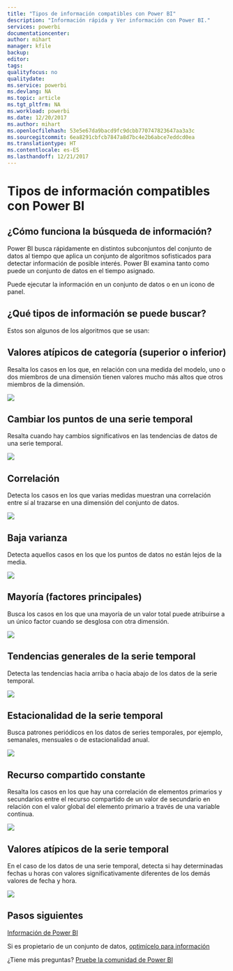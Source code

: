 ```yaml
---
title: "Tipos de información compatibles con Power BI"
description: "Información rápida y Ver información con Power BI."
services: powerbi
documentationcenter: 
author: mihart
manager: kfile
backup: 
editor: 
tags: 
qualityfocus: no
qualitydate: 
ms.service: powerbi
ms.devlang: NA
ms.topic: article
ms.tgt_pltfrm: NA
ms.workload: powerbi
ms.date: 12/20/2017
ms.author: mihart
ms.openlocfilehash: 53e5e67da9bacd9fc9dcbb770747823647aa3a3c
ms.sourcegitcommit: 6ea8291cbfcb7847a8d7bc4e2b6abce7eddcd0ea
ms.translationtype: HT
ms.contentlocale: es-ES
ms.lasthandoff: 12/21/2017
---
```

# <a name="types-of-insights-supported-by-power-bi"></a>Tipos de información compatibles con Power BI
## <a name="how-does-insights-work"></a>¿Cómo funciona la búsqueda de información?
Power BI busca rápidamente en distintos subconjuntos del conjunto de datos al tiempo que aplica un conjunto de algoritmos sofisticados para detectar información de posible interés. Power BI examina tanto como puede un conjunto de datos en el tiempo asignado.

Puede ejecutar la información en un conjunto de datos o en un icono de panel.   

## <a name="what-types-of-insights-can-we-find"></a>¿Qué tipos de información se puede buscar?
Estos son algunos de los algoritmos que se usan:

## <a name="category-outliers-topbottom"></a>Valores atípicos de categoría (superior o inferior)
Resalta los casos en los que, en relación con una medida del modelo, uno o dos miembros de una dimensión tienen valores mucho más altos que otros miembros de la dimensión.  

![](media/service-insight-types/pbi_auto_insight_types_category_outliers.png)

## <a name="change-points-in-a-time-series"></a>Cambiar los puntos de una serie temporal
Resalta cuando hay cambios significativos en las tendencias de datos de una serie temporal.

![](media/service-insight-types/pbi_auto_insight_types_changepoint.png)

## <a name="correlation"></a>Correlación
Detecta los casos en los que varias medidas muestran una correlación entre sí al trazarse en una dimensión del conjunto de datos.

![](media/service-insight-types/pbi_auto_insight_types_correlation.png)

## <a name="low-variance"></a>Baja varianza
Detecta aquellos casos en los que los puntos de datos no están lejos de la media.

![](media/service-insight-types/power-bi-low-variance.png)

## <a name="majority-major-factors"></a>Mayoría (factores principales)
Busca los casos en los que una mayoría de un valor total puede atribuirse a un único factor cuando se desglosa con otra dimensión.  

![](media/service-insight-types/pbi_auto_insight_types_majority.png)

## <a name="overall-trends-in-time-series"></a>Tendencias generales de la serie temporal
Detecta las tendencias hacia arriba o hacia abajo de los datos de la serie temporal.

![](media/service-insight-types/pbi_auto_insight_types_trend.png)

## <a name="seasonality-in-time-series"></a>Estacionalidad de la serie temporal
Busca patrones periódicos en los datos de series temporales, por ejemplo, semanales, mensuales o de estacionalidad anual.

![](media/service-insight-types/pbi_auto_insight_types_seasonality_new.png)

## <a name="steady-share"></a>Recurso compartido constante
Resalta los casos en los que hay una correlación de elementos primarios y secundarios entre el recurso compartido de un valor de secundario en relación con el valor global del elemento primario a través de una variable continua.

![](media/service-insight-types/pbi_auto_insight_types_steadyshare.png)

## <a name="time-series-outliers"></a>Valores atípicos de la serie temporal
En el caso de los datos de una serie temporal, detecta si hay determinadas fechas u horas con valores significativamente diferentes de los demás valores de fecha y hora.

![](media/service-insight-types/pbi_auto_insight_types_time_series_outliers.png)

## <a name="next-steps"></a>Pasos siguientes
[Información de Power BI](service-insights.md)

Si es propietario de un conjunto de datos, [optimícelo para información](service-insights-optimize.md)

¿Tiene más preguntas? [Pruebe la comunidad de Power BI](http://community.powerbi.com/)


